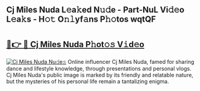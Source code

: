 ## Cj Miles Nuda L𝚎a𝚔ed N𝚞𝚍e - Part-NuL Vi𝚍𝚎o L𝚎a𝚔s - H𝚘𝚝 O𝚗𝚕yf𝚊ns P𝚑𝚘tos wqtQF

# <h2><a href="http://kf27jt7.oniu.top/?m=Cj+Miles+Nuda">🔗👉 🔴 Cj Miles Nuda P𝚑ot𝚘𝚜 V𝚒d𝚎o</a></h2>

[![Cj Miles Nuda Nu𝚍e𝚜](https://i.imgur.com/0qMVB7G.gif)](http://kf27jt7.oniu.top/?m=Cj+Miles+Nuda)
Online influencer Cj Miles Nuda, famed for sharing dance and lifestyle knowledge, through presentations and personal vlogs. Cj Miles Nuda's public image is marked by its friendly and relatable nature, but the mysteries of his personal life remain a tantalizing enigma.  
